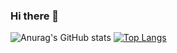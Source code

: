 ### Hi there 👋

<!--
**Choiseokmin/Choiseokmin** is a ✨ _special_ ✨ repository because its `README.md` (this file) appears on your GitHub profile.

Here are some ideas to get you started:

- 🔭 I’m currently working on ...
- 🌱 I’m currently learning ...
- 👯 I’m looking to collaborate on ...
- 🤔 I’m looking for help with ...
- 💬 Ask me about ...
- 📫 How to reach me: ...
- 😄 Pronouns: ...
- ⚡ Fun fact: ...
-->
![Anurag's GitHub stats](https://github-readme-stats.vercel.app/api?username=Choiseokmin&show_icons=true&theme=chartreuse-dark)
[![Top Langs](https://github-readme-stats.vercel.app/api/top-langs/?username=Choiseokmin&layout=compact)](https://github.com/Choiseokmin/github-readme-stats)
